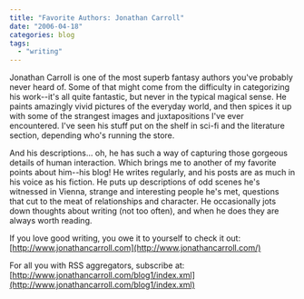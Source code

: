 ```yaml
---
title: "Favorite Authors: Jonathan Carroll"
date: "2006-04-18"
categories: blog
tags:
  - "writing"
---
```


Jonathan Carroll is one of the most superb fantasy authors you've probably never heard of. Some of that might come from the difficulty in categorizing his work--it's all quite fantastic, but never in the typical magical sense. He paints amazingly vivid pictures of the everyday world, and then spices it up with some of the strangest images and juxtapositions I've ever encountered. I've seen his stuff put on the shelf in sci-fi and the literature section, depending who's running the store.



And his descriptions... oh, he has such a way of capturing those gorgeous details of human interaction. Which brings me to another of my favorite points about him--his blog! He writes regularly, and his posts are as much in his voice as his fiction. He puts up descriptions of odd scenes he's witnessed in Vienna, strange and interesting people he's met, questions that cut to the meat of relationships and character. He occasionally jots down thoughts about writing (not too often), and when he does they are always worth reading.



If you love good writing, you owe it to yourself to check it out: [http://www.jonathancarroll.com](http://www.jonathancarroll.com/)



For all you with RSS aggregators, subscribe at: [http://www.jonathancarroll.com/blog1/index.xml](http://www.jonathancarroll.com/blog1/index.xml)
